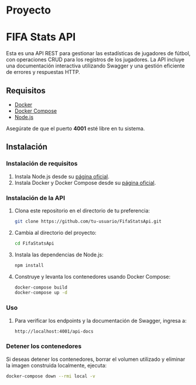 ﻿# Proyecto
# FIFA Stats API

Esta es una API REST para gestionar las estadísticas de jugadores de fútbol, con operaciones CRUD para los registros de los jugadores. La API incluye una documentación interactiva utilizando Swagger y una gestión eficiente de errores y respuestas HTTP.

## Requisitos

- [Docker](https://www.docker.com/get-started)
- [Docker Compose](https://docs.docker.com/compose/)
- [Node.js](https://nodejs.org/)

Asegúrate de que el puerto **4001** esté libre en tu sistema.

## Instalación

### Instalación de requisitos

1. Instala Node.js desde su [página oficial](https://nodejs.org/).
2. Instala Docker y Docker Compose desde su [página oficial](https://www.docker.com/get-started).

### Instalación de la API

1. Clona este repositorio en el directorio de tu preferencia:

   ```bash
   git clone https://github.com/tu-usuario/FifaStatsApi.git

2. Cambia al directorio del proyecto:

   ```bash
   cd FifaStatsApi
3. Instala las dependencias de Node.js:
   ```bash
   npm install
5. Construye y levanta los contenedores usando Docker Compose:
   ```bash
   docker-compose build
   docker-compose up -d
### Uso
1. Para verificar los endpoints y la documentación de Swagger, ingresa a:
   ```bash
   http://localhost:4001/api-docs
### Detener los contenedores
Si deseas detener los contenedores, borrar el volumen utilizado y eliminar la imagen construida localmente, ejecuta:
   ```bash
   docker-compose down --rmi local -v





